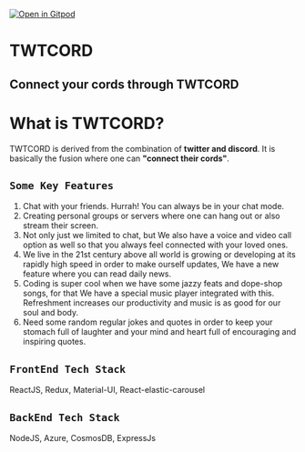 [![Open in Gitpod](https://gitpod.io/button/open-in-gitpod.svg)](https://superaayush-twtcord-5pgnrg0vtmu.ws-us34.gitpod.io/)

# TWTCORD 
## Connect your cords through **TWTCORD**

# What is TWTCORD? 

TWTCORD is derived from the combination of **twitter and discord**. It is basically the fusion where one can **"connect their cords"**.

## `Some Key Features`

1. Chat with your friends. Hurrah! You can always be in your chat mode.
2. Creating personal groups or servers where one can hang out or also stream their screen.
3. Not only just we limited to chat, but We also have a voice and video call option as well so that you always feel connected with your loved ones.
4. We live in the 21st century above all world is growing or developing at its rapidly high speed in order to make ourself updates, We have a new feature where you can read daily news.
5. Coding is super cool when we have some jazzy feats and dope-shop songs, for that We have a special music player integrated with this. Refreshment increases our productivity and music is as good for our soul and body.
6. Need some random regular jokes and quotes in order to keep your stomach full of laughter and your mind and heart full of encouraging and inspiring quotes.

## `FrontEnd Tech Stack`
ReactJS, Redux, Material-UI, React-elastic-carousel

## `BackEnd Tech Stack`
NodeJS, Azure, CosmosDB, ExpressJs

